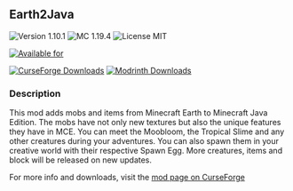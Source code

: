 ## Earth2Java

![Version 1.10.1](https://img.shields.io/badge/Version-1.10.1-+brightgreen)
![MC 1.19.4](https://img.shields.io/badge/MC-1.19.4-blue)
![License MIT](https://img.shields.io/badge/License-MIT-blue)

[![Available for](https://cf.way2muchnoise.eu/versions/earth2java.svg)](https://www.curseforge.com/minecraft/mc-mods/earth2java-fabric)

[![CurseForge Downloads](https://cf.way2muchnoise.eu/short_earth2java_Downloads.svg)](https://www.curseforge.com/minecraft/mc-mods/earth2java-fabric)
[![Modrinth Downloads](https://img.shields.io/badge/dynamic/json?color=1bd96a&label=Modrinth&query=downloads&suffix=%20Downloads&url=https://api.modrinth.com/v2/project/D2Q91keW)](https://modrinth.com/mod/earth2java)

### Description

This mod adds mobs and items from Minecraft Earth to Minecraft Java Edition. The mobs have not only new textures but
also the unique features they have in MCE. You can meet the Moobloom, the Tropical Slime and any other creatures during
your adventures. You can also spawn them in your creative world with their respective Spawn Egg.
More creatures, items and block will be released on new updates.

For more info and downloads, visit
the [mod page on CurseForge](https://www.curseforge.com/minecraft/mc-mods/earth2java-fabric)
